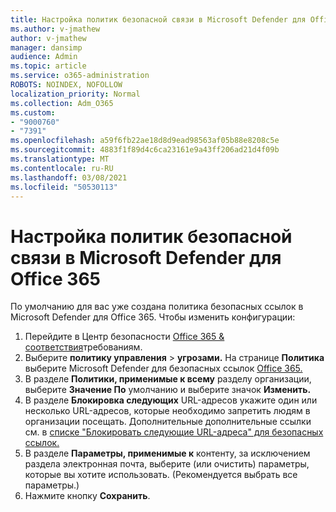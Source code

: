 ```yaml
---
title: Настройка политик безопасной связи в Microsoft Defender для Office 365
ms.author: v-jmathew
author: v-jmathew
manager: dansimp
audience: Admin
ms.topic: article
ms.service: o365-administration
ROBOTS: NOINDEX, NOFOLLOW
localization_priority: Normal
ms.collection: Adm_O365
ms.custom:
- "9000760"
- "7391"
ms.openlocfilehash: a59f6fb22ae18d8d9ead98563af05b88e8208c5e
ms.sourcegitcommit: 4883f1f89d4c6ca23161e9a43ff206ad21d4f09b
ms.translationtype: MT
ms.contentlocale: ru-RU
ms.lasthandoff: 03/08/2021
ms.locfileid: "50530113"
---
```

# <a name="set-up-safe-link-policies-in-microsoft-defender-for-office-365"></a>Настройка политик безопасной связи в Microsoft Defender для Office 365

По умолчанию для вас уже создана политика безопасных ссылок в Microsoft Defender для Office 365. Чтобы изменить конфигурации:

1. Перейдите в Центр безопасности [Office 365 & соответствия](https://go.microsoft.com/fwlink/p/?linkid=2077143)требованиям.
2. Выберите **политику управления**  >  **угрозами.** На странице **Политика** выберите Microsoft Defender для безопасных ссылок [Office 365.](https://go.microsoft.com/fwlink/?linkid=2101058)
3. В разделе **Политики, применимые к всему** разделу организации, выберите **Значение По** умолчанию и выберите значок **Изменить.**
4. В разделе **Блокировка следующих** URL-адресов укажите один или несколько URL-адресов, которые необходимо запретить людям в организации посещать. Дополнительные дополнительные ссылки см. в [списке "Блокировать следующие URL-адреса" для безопасных ссылок.](https://go.microsoft.com/fwlink/?linkid=2092123)
5. В разделе **Параметры, применимые к** контенту, за исключением раздела электронная почта, выберите (или очистить) параметры, которые вы хотите использовать. (Рекомендуется выбрать все параметры.)
6. Нажмите кнопку **Сохранить**.

